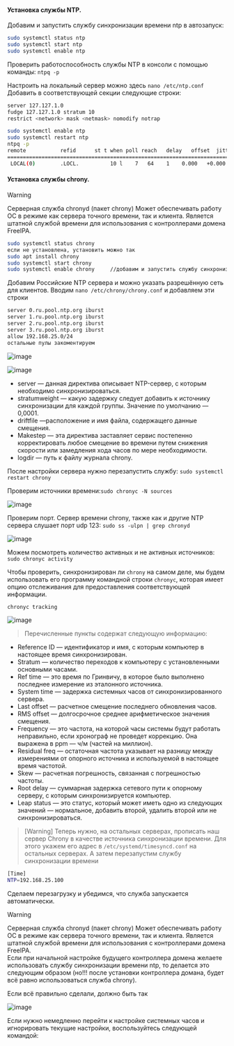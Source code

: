 #### Установка службы NTP.
Добавим и запустить службу синхронизации времени ntp в автозапуск:
```bash
sudo systemctl status ntp
sudo systemctl start ntp
sudo systemctl enable ntp
```
Проверить работоспособность службы NTP в консоли с помощью команды: ``ntpq -p``

Настроить на локальный сервер можно здесь ``nano /etc/ntp.conf``
Добавить в соответствующей секции следующие строки:
```bash
server 127.127.1.0
fudge 127.127.1.0 stratum 10
restrict <network> mask <netmask> nomodify notrap

sudo systemctl enable ntp
sudo systemctl restart ntp
ntpq -p
remote           refid      st t when poll reach   delay   offset  jitter
==============================================================================
 LOCAL(0)        .LOCL.          10 l    7   64    1    0.000   +0.000   0.000
```
#### Установка службы chrony.

>[!Warning]
>Серверная служба chronyd (пакет chrony) Может обеспечивать работу ОС в режиме как сервера точного времени, так и клиента. Является штатной службой времени для использования с контроллерами домена FreeIPA.

```bash
sudo systemctl status chrony
если не установлена, установить можно так
sudo apt install chrony
sudo systemctl start chrony
sudo systemctl enable chrony     //добавим и запустить службу синхронизации времени chrony в автозапуск.
```
Добавим Российские NTP сервера и можно указать разрешённую сеть для клиентов.
Вводим ``nano /etc/chrony/chrony.conf`` и добавляем эти строки
```bash
server 0.ru.pool.ntp.org iburst
server 1.ru.pool.ntp.org iburst
server 2.ru.pool.ntp.org iburst
server 3.ru.pool.ntp.org iburst
allow 192.168.25.0/24
остальные пулы закоментируем
```
![image](https://github.com/user-attachments/assets/ca157da9-9fab-4755-bef8-f3dcb9bee0de)

![image](https://github.com/user-attachments/assets/3469c438-fb3d-42db-b247-a00a6b1b4d86)

- server — данная директива описывает NTP-сервер, с которым необходимо синхронизироваться.
- stratumweight — какую задержку следует добавить к источнику синхронизации для каждой группы. Значение по умолчанию — 0,0001.
- driftfile —расположение и имя файла, содержащего данные смещения.
- Makestep — эта директива заставляет сервис постепенно корректировать любое смещение во времени путем снижения скорости или замедления хода часов по мере необходимости.
- logdir — путь к файлу журнала chrony.

После настройки сервера нужно перезапустить службу: ``sudo systemctl restart chrony``

Проверим источники времени:``sudo chronyc -N sources``

![image](https://github.com/user-attachments/assets/bf125dd1-102b-403d-bbab-50ad69c8a08d)

Проверим порт. Сервер времени chrony, также как и другие NTP сервера слушает порт udp 123: ``sudo ss -ulpn | grep chronyd``

![image](https://github.com/user-attachments/assets/1a51b4f4-3efc-41af-8519-2191b17ac14d)

Можем посмотреть количество активных и не активных источников: ``sudo chronyc activity``

Чтобы проверить, синхронизирован ли ``chrony`` на самом деле, мы будем использовать его программу командной строки ``chronyc``, которая имеет опцию отслеживания для предоставления соответствующей информации.
```bash
chronyc tracking
```
![image](https://github.com/user-attachments/assets/9a260c0f-2093-4f4a-b8fa-bf4e6ccb8511)

>Перечисленные пункты содержат следующую информацию:

- Reference ID — идентификатор и имя, с которым компьютер в настоящее время синхронизирован.
- Stratum — количество переходов к компьютеру с установленными основными часами.
- Ref time — это время по Гринвичу, в которое было выполнено последнее измерение из эталонного источника.
- System time — задержка системных часов от синхронизированного сервера.
- Last offset — расчетное смещение последнего обновления часов.
- RMS offset — долгосрочное среднее арифметическое значения смещения.
- Frequency — это частота, на которой часы системы будут работать неправильно, если хронограф не проведет коррекцию. Она выражена в ppm — ч/м (частей на миллион).
- Residual freq — остаточная частота указывает на разницу между измерениями от опорного источника и используемой в настоящее время частотой.
- Skew — расчетная погрешность, связанная с погрешностью частоты.
- Root delay — суммарная задержка сетевого пути к опорному серверу, с которым синхронизируется компьютер.
- Leap status — это статус, который может иметь одно из следующих значений — нормальное, добавить второй, удалить второй или не синхронизироваться.

>[Warning]
>Теперь нужно, на остальных серверах, прописать наш сервер Chrony в качестве источника синхронизации времени.
>Для этого укажем его адрес в ``/etc/systemd/timesyncd.conf`` на остальных серверах. А затем перезапустим службу синхронизации времени
```bash
[Time]
NTP=192.168.25.100
```
Сделаем перезагрузку и убедимся, что служба запускается автоматически.

>[!Warning]
>Серверная служба chronyd (пакет chrony) Может обеспечивать работу ОС в режиме как сервера точного времени, так и клиента. Является штатной службой времени для использования с контроллерами домена FreeIPA.<br>
>Если при начальной настройке будущего контроллера домена желаете использовать службу синхронизации времени ntp, то делается это следующим образом (но!!! после установки контроллера домана, будет всё равно использоваться служба chrony).

Если всё правильно сделали, должно быть так

![image](https://github.com/user-attachments/assets/4bd564fd-43de-429c-8d4c-feac646e1ff2)

Если нужно немедленно перейти к настройке системных часов и игнорировать текущие настройки, воспользуйтесь следующей командой:
```bash

```

